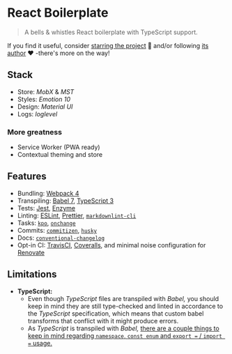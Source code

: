 # React Boilerplate

<!-- [![Build Status](https://img.shields.io/travis/rafamel/ts-react/master.svg)](https://travis-ci.org/rafamel/ts-react)
[![Coverage](https://img.shields.io/coveralls/rafamel/ts-react/master.svg)](https://coveralls.io/github/rafamel/ts-react)
[![Dependencies](https://img.shields.io/david/rafamel/ts-react.svg)](https://david-dm.org/rafamel/ts-react)
[![License](https://img.shields.io/github/license/rafamel/ts-react.svg)](https://github.com/rafamel/ts-react/blob/master/LICENSE) -->

> A bells & whistles React boilerplate with TypeScript support.

If you find it useful, consider [starring the project](https://github.com/rafamel/ts-react) 💪 and/or following [its author](https://github.com/rafamel) ❤️ -there's more on the way!

## Stack

* Store: *MobX* & *MST*
* Styles: *Emotion 10*
* Design: *Material UI*
* Logs: *loglevel*

### More greatness

* Service Worker (PWA ready)
* Contextual theming and store

## Features

* Bundling: [Webpack 4](https://webpack.js.org/)
* Transpiling: [Babel 7](https://babeljs.io/), [TypeScript 3](https://en.wikipedia.org/wiki/TypeScript)
* Tests: [Jest](https://jestjs.io/), [Enzyme](https://airbnb.io/enzyme/)
* Linting: [ESLint](https://github.com/eslint/eslint), [Prettier](https://github.com/prettier/prettier), [`markdownlint-cli`](https://github.com/igorshubovych/markdownlint-cli)
* Tasks: [`kpo`](https://github.com/rafamel/kpo), [`onchange`](https://github.com/Qard/onchange)
* Commits: [`commitizen`](https://github.com/commitizen/cz-cli), [`husky`](https://github.com/typicode/husky)
* Docs: [`conventional-changelog`](https://github.com/conventional-changelog)
* Opt-in CI: [TravisCI](https://travis-ci.org/), [Coveralls](https://coveralls.io/), and minimal noise configuration for [Renovate](https://renovatebot.com/)

## Limitations

* **TypeScript:**
  * Even though *TypeScript* files are transpiled with *Babel,* you should keep in mind they are still type-checked and linted in accordance to the *TypeScript* specification, which means that custom babel transforms that conflict with it might produce errors.
  * As *TypeScript* is transpiled with *Babel,* [there are a couple things to keep in mind regarding `namespace`, `const enum` and `export =` / `import =` usage.](https://babeljs.io/docs/en/babel-plugin-transform-typescript)
